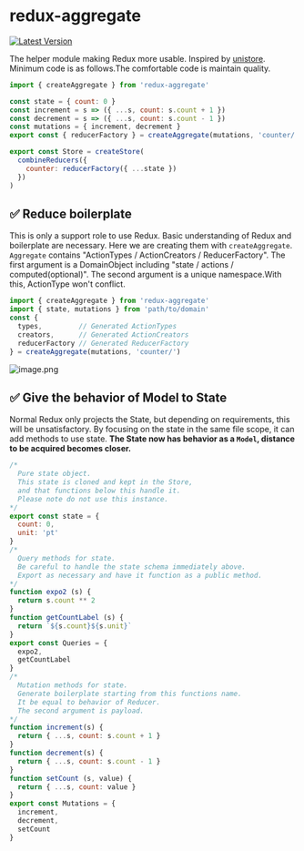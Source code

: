 # redux-aggregate

[![Latest Version](https://img.shields.io/badge/npm-v0.1.1-C12127.svg)](https://www.npmjs.com/package/redux-aggregate)

The helper module making Redux more usable.
Inspired by [unistore](https://github.com/developit/unistore).
Minimum code is as follows.The comfortable code is maintain quality.

```javascript
import { createAggregate } from 'redux-aggregate'

const state = { count: 0 }
const increment = s => ({ ...s, count: s.count + 1 })
const decrement = s => ({ ...s, count: s.count - 1 })
const mutations = { increment, decrement }
export const { reducerFactory } = createAggregate(mutations, 'counter/')

export const Store = createStore(
  combineReducers({
    counter: reducerFactory({ ...state })
  })
)
```

## ✅ Reduce boilerplate

This is only a support role to use Redux.
Basic understanding of Redux and boilerplate are necessary.
Here we are creating them with `createAggregate`.
`Aggregate` contains "ActionTypes / ActionCreators / ReducerFactory".
The first argument is a DomainObject including "state / actions / computed(optional)".
The second argument is a unique namespace.With this, ActionType won't conflict.

```javascript
import { createAggregate } from 'redux-aggregate'
import { state, mutations } from 'path/to/domain'
const {
  types,         // Generated ActionTypes
  creators,      // Generated ActionCreators
  reducerFactory // Generated ReducerFactory
} = createAggregate(mutations, 'counter/')
```

![image.png](https://user-images.githubusercontent.com/22139818/37502814-59e06558-2918-11e8-93b8-3033f729fbf5.png)


## ✅ Give the behavior of Model to State

Normal Redux only projects the State, but depending on requirements, this will be unsatisfactory.
By focusing on the state in the same file scope, it can add methods to use state.
**The State now has behavior as a `Model`, distance to be acquired becomes closer.**

```javascript
/*
  Pure state object.
  This state is cloned and kept in the Store,
  and that functions below this handle it.
  Please note do not use this instance.
*/
export const state = {
  count: 0,
  unit: 'pt'
}
/*
  Query methods for state.
  Be careful to handle the state schema immediately above.
  Export as necessary and have it function as a public method.
*/
function expo2 (s) {
  return s.count ** 2
}
function getCountLabel (s) {
  return `${s.count}${s.unit}`
}
export const Queries = {
  expo2,
  getCountLabel
}
/*
  Mutation methods for state.
  Generate boilerplate starting from this functions name.
  It be equal to behavior of Reducer.
  The second argument is payload.
*/
function increment(s) {
  return { ...s, count: s.count + 1 }
}
function decrement(s) {
  return { ...s, count: s.count - 1 }
}
function setCount (s, value) {
  return { ...s, count: value }
}
export const Mutations = {
  increment,
  decrement,
  setCount
}
```
